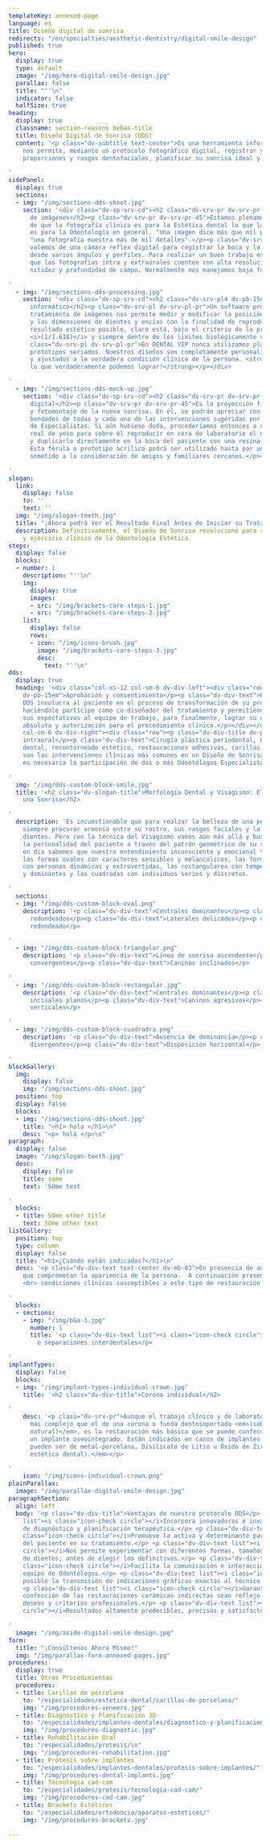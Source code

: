 ```yaml
---
templateKey: annexed-page
language: es
title: Diseño digital de sonrisa
redirects: "/en/specialties/aesthetic-dentistry/digital-smile-design"
published: true
hero:
  display: true
  type: default
  image: "/img/hero-digital-smile-design.jpg"
  parallax: false
  title: "''\n"
  indicator: false
  halfSize: true
heading:
  display: true
  classname: section-reasons bebas-title
  title: Diseño Digital de Sonrisa (DDS)
  content: '<p class="dv-subtitle text-center">Es una herramienta informática que
    nos permite, mediante un protocolo fotográfico digital, registrar y estudiar sus
    proporciones y rasgos dentofaciales, planificar su sonrisa ideal y simularla gráficamente.</p>

'
sidePanel:
  display: true
  sections:
  - img: "/img/sections-dds-shoot.jpg"
    section: '<div class="dv-sp-srv-cd"><h2 class="dv-srv-pr dv-srv-pr-45">Captura
      de imágenes</h2><p class="dv-srv-pr dv-srv-pr-45">Estamos plenamente convencidos
      de que la fotografía clínica es para la Estética dental lo que la radiografía
      es para la Odontología en general. "Una imagen dice más que mil palabras" y
      "una fotografía muestra más de mil detalles".</p><p class="dv-srv-pr dv-srv-pr-45">Nos
      valemos de una cámara reflex digital para registrar la boca y la cara del paciente
      desde varios ángulos y perfiles. Para realizar un buen trabajo es indispensable
      que las fotografías intra y extraorales cuenten con alta resolución, buena iluminación,
      nitidez y profundidad de campo. Normalmente nos manejamos bajo formato JPG.</p></div>

'
  - img: "/img/sections-dds-processing.jpg"
    section: '<div class="dv-sp-srv-cd"><h2 class="dv-srv-pl4 dv-pb-15em">Procesamiento
      informático</h2><p class="dv-srv-pl dv-srv-pl-pr">Un software profesional de
      tratamiento de imágenes nos permite medir y modificar la posición, la forma
      y las dimensiones de dientes y encías con la finalidad de reproducir el mejor
      resultado estético posible, claro está, bajo el criterio de la proporción áurea
      <i>(1/1.618)</i> y siempre dentro de los límites biológicamente viables.</p><p
      class="dv-srv-pl dv-srv-pl-pr">En DENTAL VIP nunca utilizamos plantillas ni
      prototipos seriados. Nuestros diseños son completamente personalizados, realistas
      y ajustados a la verdadera condición clínica de la persona. <strong>¡Solo mostramos
      lo que verdaderamente podemos lograr!</strong></p></div>

'
  - img: "/img/sections-dds-mock-up.jpg"
    section: '<div class="dv-sp-srv-cd"><h2 class="dv-srv-pr dv-srv-pr-45">Mock-up
      digital</h2><p class="dv-srv-pr dv-srv-pr-45">Es la proyección final, simulación
      y fotomontaje de la nueva sonrisa. En él, se podrán apreciar con detalle las
      bondades de todas y cada una de las intervenciones sugeridas por nuestro equipo
      de Especialistas. Si aún hubiese duda, procederíamos entonces a obtener un molde
      real de yeso para sobre él reproducir en cera de laboratorio el diseño contemplado
      y duplicarlo directamente en la boca del paciente con una resina acrílica especial.
      Esta férula o prototipo acrílico podrá ser utilizado hasta por una semana y
      sometido a la consideración de amigos y familiares cercanos.</p></div>

'
slogan:
  link:
    display: false
    to: ''
    text: ''
  img: "/img/slogan-teeth.jpg"
  title: "¡Ahora podrá Ver el Resultado Final Antes de Iniciar su Tratamiento!"
  description: Definitivamente, el Diseño de Sonrisa revolucionó para siempre el estudio
    y ejercicio clínico de la Odontología Estética.
steps:
  display: false
  blocks:
  - number: 1
    description: "''\n"
    img:
      display: true
      images:
      - src: "/img/brackets-care-steps-1.jpg"
      - src: "/img/brackets-care-steps-2.jpg"
    list:
      display: false
      rows:
      - icon: "/img/icons-brush.jpg"
        image: "/img/brackets-care-steps-3.jpg"
        desc:
          text: "''\n"
dds:
  display: true
  heading: '<div class="col-xs-12 col-sm-6 dv-div-left"><div class="row"><p class="dv-div-title
    dv-pb-15em">Aprobación y consentimiento</p><p class="dv-div-text">El concepto
    DDS involucra al paciente en el proceso de transformación de su propia sonrisa,
    haciéndole partícipe como co-diseñador del tratamiento y permitiéndole expresar
    sus expectativas al equipo de trabajo, para finalmente, lograr su conformidad
    absoluta y autorización para el procedimiento clínico.</p></div></div> <div class="col-xs-12
    col-sm-6 dv-div-right"><div class="row"><p class="dv-div-title dv-pb-15em">Ejecución
    intraoral</p><p class="dv-div-text">Cirugía plástica periodontal, blanqueamiento
    dental, recontorneado estético, restauraciones adhesivas, carillas y coronas totalcerámicas
    son las intervenciones clínicas más comunes en un Diseño de Sonrisa. Por lo general,
    es necesaria la participación de dos o más Odontólogos Especialistas.</p></div></div>

'
  img: "/img/dds-custom-block-smile.jpg"
  title: '<h2 class="dv-slogan-title">Morfología Dental y Visagismo: El Arte de Personalizar
    una Sonrisa</h2>

'
  description: 'Es incuestionable que para realzar la belleza de una persona debemos
    siempre procurar armonía entre su rostro, sus rasgos faciales y la forma de sus
    dientes. Pero con la técnica del Visagismo vamos aún más allá y buscamos proyectar
    la personalidad del paciente a través del patrón geométrico de su sonrisa. Hoy
    en día sabemos que nuestro entendimiento inconsciente y emocional tiende a asociar
    las formas ovales con caracteres sensibles y melancólicos, las formas triangulares
    con personas dinámicas y extrovertidas, las rectangulares con temperamentos fuertes
    y dominantes y las cuadradas con individuos serios y discretos.

'
  sections:
  - img: "/img/dds-custom-block-oval.png"
    description: '<p class="dv-div-text">Centrales dominantes</p><p class="dv-div-text">Caninos
      redondeados</p><p class="dv-div-text">Laterales delicados</p><p class="dv-div-text">Arco
      redondeado</p>

'
  - img: "/img/dds-custom-block-triangular.png"
    description: '<p class="dv-div-text">Línea de sonrisa ascendente</p><p class="dv-div-text">Ejes
      convergentes</p><p class="dv-div-text">Caninos inclinados</p>

'
  - img: "/img/dds-custom-block-rectangular.jpg"
    description: '<p class="dv-div-text">Centrales dominantes</p><p class="dv-div-text">Bordes
      incisales planos</p><p class="dv-div-text">Caninos agresivos</p><p class="dv-div-text">Ejes
      verticales</p>

'
  - img: "/img/dds-custom-block-cuadradra.png"
    description: '<p class="dv-div-text">Ausencia de dominancia</p><p class="dv-div-text">Ejes
      divergentes</p><p class="dv-div-text">Disposición horizontal</p>

'
blockGallery:
  img:
    display: false
    img: "/img/sections-dds-shoot.jpg"
  position: top
  display: false
  blocks:
  - img: "/img/sections-dds-shoot.jpg"
    title: "<h1> hola </h1>\n"
    desc: "<p> hola </p>\n"
paragraph:
  display: false
  image: "/img/slogan-teeth.jpg"
  desc:
    display: false
    title: some
    text: 'SOme text

'
  blocks:
  - title: SOme other title
    text: SOme other text
listGallery:
  position: top
  type: column
  display: false
  title: "<h1>¿Cuándo están indicadas?</h1>\n"
  desc: '<p class="dv-div-text text-center dv-mb-83">En presencia de anomalías estéticas
    que comprometan la apariencia de la persona.  A continuación presentamos diversas
    <br> condiciones clínicas susceptibles a este tipo de restauración dental:</p>

'
  blocks:
  - sections:
    - img: "/img/b&a-1.jpg"
      number: 1
      title: '<p class="dv-div-text list"><i class="icon-check circle"></i>Diastemas
        o separaciones interdentales</p>

'
implantTypes:
  display: false
  blocks:
  - img: "/img/implant-types-individual-crown.jpg"
    title: '<h2 class="dv-div-title">Corona individual</h2>

'
    desc: '<p class="dv-srv-pr">Aunque el trabajo clínico y de laboratorio es mucho
      más complejo que el de una corona o funda dentosoportada <em>(sobre un diente
      natural)</em>, es la restauración más básica que se puede confeccionar sobre
      un implante oseointegrado. Están indicadas en casos de implantes unitarios y
      pueden ser de metal-porcelana, Disilicato de Litio u Óxido de Zirconio <em>(alta
      estética dental).</em></p>

'
    icon: "/img/icons-individual-crown.png"
plainParallax:
  image: "/img/parallax-digital-smile-design.jpg"
paragraphSection:
  align: left
  body: '<p class="dv-div-title">Ventajas de nuestro protocolo DDS</p> <p class="dv-div-text
    list"><i class="icon-check circle"></i>Incorpora innovadoras e invalorables herramientas
    de diagnóstico y planificación terapéutica.</p> <p class="dv-div-text list"><i
    class="icon-check circle"></i>Promueve la activa y determinante participación
    del paciente en su tratamiento.</p> <p class="dv-div-text list"><i class="icon-check
    circle"></i>Nos permite experimentar con diferentes formas, tamaños y colores
    de dientes; antes de elegir los definitivos.</p> <p class="dv-div-text list"><i
    class="icon-check circle"></i>Facilita la comunicación e interacción entre nuestro
    equipo de Odontólogos.</p> <p class="dv-div-text list"><i class="icon-check circle"></i>Hace
    posible la transmisión de indicaciones gráficas exactas al técnico dental.</p>
    <p class="dv-div-text list"><i class="icon-check circle"></i>Garantiza que la
    confección de las restauraciones cerámicas indirectas sean reflejo fiel de nuestros
    deseos y criterios profesionales.</p> <p class="dv-div-text list"><i class="icon-check
    circle"></i>Resultados altamente predecibles, precisos y satisfactorios.</p>

'
  image: "/img/aside-digital-smile-design.jpg"
form:
  title: "¡Consúltenos Ahora Mismo!"
  img: "/img/parallax-form-annexed-pages.jpg"
procedures:
  display: true
  title: Otros Procedimientos
  procedures:
  - title: Carillas de porcelana
    to: "/especialidades/estetica-dental/carillas-de-porcelana/"
    img: "/img/procedures-veneers.jpg"
  - title: Diagnóstico y Planificación 3D
    to: "/especialidades/implantes-dentales/diagnostico-y-planificacion-3d/"
    img: "/img/procedures-diagnostic.jpg"
  - title: Rehabilitación Oral
    to: "/especialidades/protesis/\n"
    img: "/img/procedures-rehabilitation.jpg"
  - title: Prótesis sobre implantes
    to: "/especialidades/implantes-dentales/protesis-sobre-implantes/"
    img: "/img/procedures-dental-implants.jpg"
  - title: Técnologia cad-cam
    to: "/especialidades/protesis/tecnologia-cad-cam/"
    img: "/img/procedures-cad-cam.jpg"
  - title: Brackets Estéticos
    to: "/especialidades/ortodoncia/aparatos-esteticos/"
    img: "/img/procedures-brackets.jpg"

---
```

